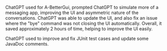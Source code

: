 ChatGPT used for A-BetterGui, prompted ChatGPT to simulate more of a messaging app, 
improving the UI and asymmetric nature of the conversations. ChatGPT was able to 
update the UI, and also fix an issue where the "bye" command was not closing the UI
automatically. Overall, it saved approximately 2 hours of time, helping to improve the
UI easily. 

ChatGPT used to improve and fix JUnit test cases and update some JavaDoc comments.
